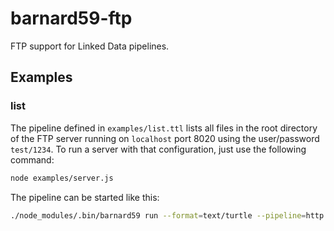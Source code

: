 # barnard59-ftp

FTP support for Linked Data pipelines.

## Examples

### list

The pipeline defined in `examples/list.ttl` lists all files in the root directory of the FTP server running on `localhost` port 8020 using the user/password `test/1234`.
To run a server with that configuration, just use the following command:

```bash
node examples/server.js
```

The pipeline can be started like this:

```bash
./node_modules/.bin/barnard59 run --format=text/turtle --pipeline=http://example.org/pipeline#pipeline --verbose examples/list.ttl
```
